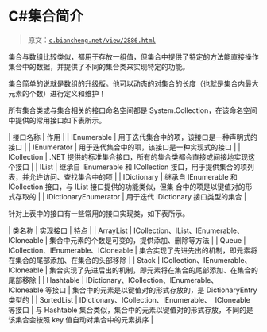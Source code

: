 # C#集合简介

> 原文：[`c.biancheng.net/view/2886.html`](http://c.biancheng.net/view/2886.html)

集合与数组比较类似，都用于存放一组值，但集合中提供了特定的方法能直接操作集合中的数据，并提供了不同的集合类来实现特定的功能。

集合简单的说就是数组的升级版。他可以动态的对集合的长度（也就是集合内最大元素的个数）进行定义和维护！

所有集合类或与集合相关的接口命名空间都是 System.Collection，在该命名空间中提供的常用接口如下表所示。

| 接口名称 | 作用 |
| IEnumerable | 用于迭代集合中的项，该接口是一种声明式的接口 |
| IEnumerator | 用于迭代集合中的项，该接口是一种实现式的接口 |
| ICollection | .NET 提供的标准集合接口，所有的集合类都会直接或间接地实现这个接口 |
| IList | 继承自 IEnumerable 和 ICollection 接口，用于提供集合的项列表，并允许访问、查找集合中的项 |
| IDictionary | 继承自 IEnumerable 和 ICollection 接口，与 IList 接口提供的功能类似，但集 合中的项是以键值对的形式存取的 |
| IDictionaryEnumerator | 用于迭代 IDictionary 接口类型的集合 |

针对上表中的接口有一些常用的接口实现类，如下表所示。

| 类名称 | 实现接口 | 特点 |
| ArrayList | ICollection、IList、IEnumerable、ICloneable | 集合中元素的个数是可变的，提供添加、删除等方法 |
| Queue | ICollection、IEnumerable、ICloneable | 集合实现了先进先出的机制，即元素将在集合的尾部添加、在集合的头部移除 |
| Stack | ICollection、IEnumerable、ICloneable | 集合实现了先进后出的机制，即元素将在集合的尾部添加、在集合的尾部移除 |
| Hashtable | IDictionary、ICollection、IEnumerable、 ICloneable 等接口 | 集合中的元素是以键值对的形式存放的，是 DictionaryEntry 类型的 |
| SortedList | IDictionary、ICollection、IEnumerable、  ICloneable 等接口 | 与 Hashtable 集合类似，集合中的元素以键值对的形式存放，不同的是该集合会按照 key 值自动对集合中的元素排序 |